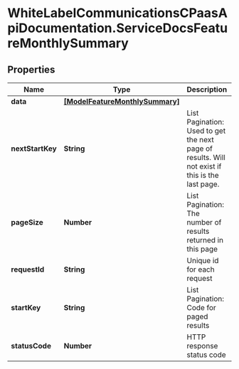 # WhiteLabelCommunicationsCPaasApiDocumentation.ServiceDocsFeatureMonthlySummary

## Properties

Name | Type | Description | Notes
------------ | ------------- | ------------- | -------------
**data** | [**[ModelFeatureMonthlySummary]**](ModelFeatureMonthlySummary.md) |  | [optional] 
**nextStartKey** | **String** | List Pagination: Used to get the next page of results. Will not exist if this is the last page. | [optional] 
**pageSize** | **Number** | List Pagination: The number of results returned in this page | [optional] 
**requestId** | **String** | Unique id for each request | [optional] 
**startKey** | **String** | List Pagination: Code for paged results | [optional] 
**statusCode** | **Number** | HTTP response status code | [optional] 



